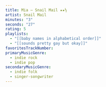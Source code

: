 ```yaml
---
title: Mia — Snail Mail ★★½
artist: Snail Mail
minutes: "3"
seconds: "27"
rating: 5
playlists:
  - "[[baby names in alphabetical order]]"
  - "[[sounds pretty gay but okay]]"
favoritesTrackNumber:
primaryMusicGenre:
  - indie rock
  - indie pop
secondaryMusicGenre:
  - indie folk
  - singer-songwriter
---
```

